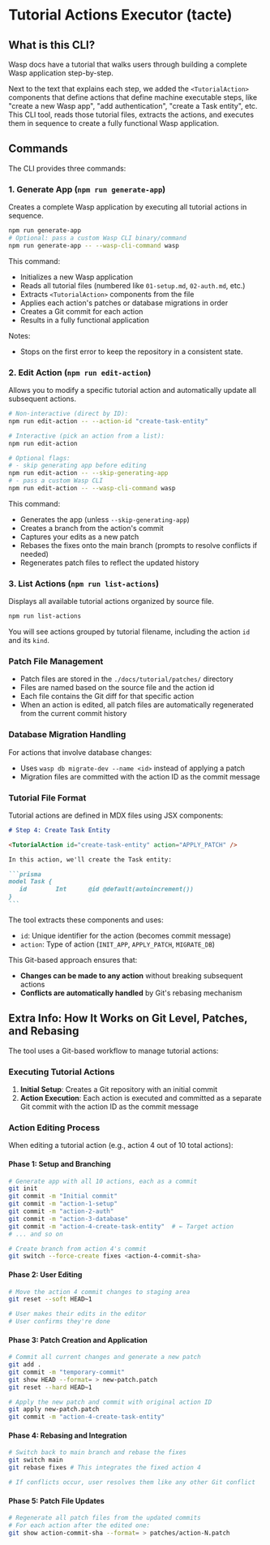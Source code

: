 # Tutorial Actions Executor (tacte)

## What is this CLI?

Wasp docs have a tutorial that walks users through building a complete Wasp application step-by-step.

Next to the text that explains each step, we added the `<TutorialAction>` components that define actions
that define machine executable steps, like "create a new Wasp app", "add authentication", "create a Task entity", etc.
This CLI tool, reads those tutorial files, extracts the actions, and executes them in sequence
to create a fully functional Wasp application.

## Commands

The CLI provides three commands:

### 1. Generate App (`npm run generate-app`)

Creates a complete Wasp application by executing all tutorial actions in sequence.

```bash
npm run generate-app
# Optional: pass a custom Wasp CLI binary/command
npm run generate-app -- --wasp-cli-command wasp
```

This command:

- Initializes a new Wasp application
- Reads all tutorial files (numbered like `01-setup.md`, `02-auth.md`, etc.)
- Extracts `<TutorialAction>` components from the file
- Applies each action's patches or database migrations in order
- Creates a Git commit for each action
- Results in a fully functional application

Notes:

- Stops on the first error to keep the repository in a consistent state.

### 2. Edit Action (`npm run edit-action`)

Allows you to modify a specific tutorial action and automatically update all subsequent actions.

```bash
# Non-interactive (direct by ID):
npm run edit-action -- --action-id "create-task-entity"

# Interactive (pick an action from a list):
npm run edit-action

# Optional flags:
# - skip generating app before editing
npm run edit-action -- --skip-generating-app
# - pass a custom Wasp CLI
npm run edit-action -- --wasp-cli-command wasp
```

This command:

- Generates the app (unless `--skip-generating-app`)
- Creates a branch from the action's commit
- Captures your edits as a new patch
- Rebases the fixes onto the main branch (prompts to resolve conflicts if needed)
- Regenerates patch files to reflect the updated history

### 3. List Actions (`npm run list-actions`)

Displays all available tutorial actions organized by source file.

```bash
npm run list-actions
```

You will see actions grouped by tutorial filename, including the action `id` and its `kind`.

### Patch File Management

- Patch files are stored in the `./docs/tutorial/patches/` directory
- Files are named based on the source file and the action id
- Each file contains the Git diff for that specific action
- When an action is edited, all patch files are automatically regenerated from the current commit history

### Database Migration Handling

For actions that involve database changes:

- Uses `wasp db migrate-dev --name <id>` instead of applying a patch
- Migration files are committed with the action ID as the commit message

### Tutorial File Format

Tutorial actions are defined in MDX files using JSX components:

````markdown
# Step 4: Create Task Entity

<TutorialAction id="create-task-entity" action="APPLY_PATCH" />

In this action, we'll create the Task entity:

```prisma
model Task {
   id        Int      @id @default(autoincrement())
}
```
````

The tool extracts these components and uses:

- `id`: Unique identifier for the action (becomes commit message)
- `action`: Type of action (`INIT_APP`, `APPLY_PATCH`, `MIGRATE_DB`)

This Git-based approach ensures that:

- **Changes can be made to any action** without breaking subsequent actions
- **Conflicts are automatically handled** by Git's rebasing mechanism

## Extra Info: How It Works on Git Level, Patches, and Rebasing

The tool uses a Git-based workflow to manage tutorial actions:

### Executing Tutorial Actions

1. **Initial Setup**: Creates a Git repository with an initial commit
2. **Action Execution**: Each action is executed and committed as a separate Git commit
   with the action ID as the commit message

### Action Editing Process

When editing a tutorial action (e.g., action 4 out of 10 total actions):

#### Phase 1: Setup and Branching

```bash
# Generate app with all 10 actions, each as a commit
git init
git commit -m "Initial commit"
git commit -m "action-1-setup"
git commit -m "action-2-auth"
git commit -m "action-3-database"
git commit -m "action-4-create-task-entity"  # ← Target action
# ... and so on

# Create branch from action 4's commit
git switch --force-create fixes <action-4-commit-sha>
```

#### Phase 2: User Editing

```bash
# Move the action 4 commit changes to staging area
git reset --soft HEAD~1

# User makes their edits in the editor
# User confirms they're done
```

#### Phase 3: Patch Creation and Application

```bash
# Commit all current changes and generate a new patch
git add .
git commit -m "temporary-commit"
git show HEAD --format= > new-patch.patch
git reset --hard HEAD~1

# Apply the new patch and commit with original action ID
git apply new-patch.patch
git commit -m "action-4-create-task-entity"
```

#### Phase 4: Rebasing and Integration

```bash
# Switch back to main branch and rebase the fixes
git switch main
git rebase fixes # This integrates the fixed action 4

# If conflicts occur, user resolves them like any other Git conflict
```

#### Phase 5: Patch File Updates

```bash
# Regenerate all patch files from the updated commits
# For each action after the edited one:
git show action-commit-sha --format= > patches/action-N.patch
```
